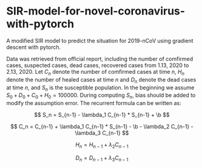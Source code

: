 # SIR-model-for-novel-coronavirus-with-pytorch
A modified SIR model to predict the situation for 2019-nCoV using gradient descent with pytorch.

Data was retrieved from official report, including the number of comfirmed cases, suspected cases, dead cases, recovered cases from 1.13, 2020 to 2.13, 2020. Let $C_n$ denote the number of comfirmed cases at time $n$, $H_n$ denote the number of healed cases at time $n$ and $D_n$ denote the dead cases at time $n$, and $S_n$ is the susceptible population. In the beginning we assume $S_0 + D_0 + C_0 + H_0 = 100000$. During computing $S_n$, bias should be added to modify the assumption error. The recurrent formula can be written as:

$$
S_n = S_{n-1} - \lambda_1 C_{n-1} * S_{n-1} + \b
$$

$$
C_n = C_{n-1} + \lambda_1 C_{n-1} * S_{n-1} - \b - \lambda_2 C_{n-1} - \lambda_3 C_{n-1}
$$

$$
H_n = H_{n-1} + \lambda_2 C_{n-1}
$$

$$
D_n = D_{n-1} + \lambda_3 C_{n-1}
$$
